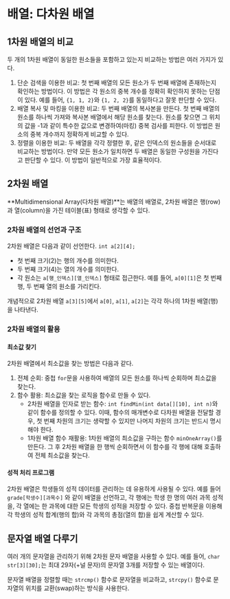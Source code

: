 # 배열: 다차원 배열

## 1차원 배열의 비교

두 개의 1차원 배열이 동일한 원소들을 포함하고 있는지 비교하는 방법은 여러 가지가 있다.

1.  단순 검색을 이용한 비교: 첫 번째 배열의 모든 원소가 두 번째 배열에 존재하는지 확인하는 방법이다. 이 방법은 각 원소의 중복 개수를 정확히 확인하지 못하는 단점이 있다.  예를 들어, `{1, 1, 2}`와 `{1, 2, 2}`를 동일하다고 잘못 판단할 수 있다.
2.  배열 복사 및 마킹을 이용한 비교: 두 번째 배열의 복사본을 만든다. 첫 번째 배열의 원소를 하나씩 가져와 복사본 배열에서 해당 원소를 찾는다. 원소를 찾으면 그 위치의 값을 -1과 같이 특수한 값으로 변경하여(마킹) 중복 검사를 피한다. 이 방법은 원소의 중복 개수까지 정확하게 비교할 수 있다.
3.  정렬을 이용한 비교: 두 배열을 각각 정렬한 후, 같은 인덱스의 원소들을 순서대로 비교하는 방법이다. 만약 모든 원소가 일치하면 두 배열은 동일한 구성원을 가진다고 판단할 수 있다. 이 방법이 일반적으로 가장 효율적이다.

## 2차원 배열

**Multidimensional Array(다차원 배열)**는 배열의 배열로, 2차원 배열은 행(row)과 열(column)을 가진 테이블(표) 형태로 생각할 수 있다. 

### 2차원 배열의 선언과 구조

2차원 배열은 다음과 같이 선언한다. `int a[2][4];` 

-   첫 번째 크기(2)는 행의 개수를 의미한다. 
-   두 번째 크기(4)는 열의 개수를 의미한다. 
-   각 원소는 `a[행_인덱스][열_인덱스]` 형태로 접근한다. 예를 들어, `a[0][1]`은 첫 번째 행, 두 번째 열의 원소를 가리킨다.

개념적으로 2차원 배열 `a[3][5]`에서 `a[0]`, `a[1]`, `a[2]`는 각각 하나의 1차원 배열(행)을 나타낸다. 

### 2차원 배열의 활용

#### 최소값 찾기

2차원 배열에서 최소값을 찾는 방법은 다음과 같다.

1.  전체 순회: 중첩 `for`문을 사용하여 배열의 모든 원소를 하나씩 순회하며 최소값을 찾는다. 
2.  함수 활용: 최소값을 찾는 로직을 함수로 만들 수 있다.
    -   2차원 배열을 인자로 받는 함수: `int findMin(int data[][10], int n)`와 같이 함수를 정의할 수 있다. 이때, 함수의 매개변수로 다차원 배열을 전달할 경우, 첫 번째 차원의 크기는 생략할 수 있지만 나머지 차원의 크기는 반드시 명시해야 한다. 
    -   1차원 배열 함수 재활용: 1차원 배열의 최소값을 구하는 함수 `minOneArray()`를 만든다. 그 후 2차원 배열을 한 행씩 순회하면서 이 함수를 각 행에 대해 호출하여 전체 최소값을 찾는다. 

#### 성적 처리 프로그램

2차원 배열은 학생들의 성적 데이터를 관리하는 데 유용하게 사용될 수 있다.  예를 들어 `grade[학생수][과목수]` 와 같이 배열을 선언하고, 각 행에는 학생 한 명의 여러 과목 성적을, 각 열에는 한 과목에 대한 모든 학생의 성적을 저장할 수 있다.  중첩 반복문을 이용해 각 학생의 성적 합계(행의 합)와 각 과목의 총점(열의 합)을 쉽게 계산할 수 있다. 

## 문자열 배열 다루기

여러 개의 문자열을 관리하기 위해 2차원 문자 배열을 사용할 수 있다.  예를 들어, `char str[3][30];`는 최대 29자(+널 문자)의 문자열 3개를 저장할 수 있는 배열이다. 

문자열 배열을 정렬할 때는 `strcmp()` 함수로 문자열을 비교하고, `strcpy()` 함수로 문자열의 위치를 교환(swap)하는 방식을 사용한다. 